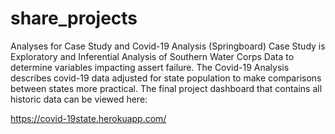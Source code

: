# share_projects
Analyses for Case Study and Covid-19 Analysis (Springboard)
Case Study is Exploratory and Inferential Analysis of Southern Water Corps Data to determine variables impacting assert failure.
The Covid-19 Analysis describes covid-19 data adjusted for state population to make comparisons between states more practical. The final project dashboard that contains all historic data can be viewed here:

https://covid-19state.herokuapp.com/
